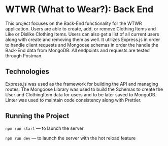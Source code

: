# WTWR (What to Wear?): Back End
This project focuses on the Back-End functionality for the WTWR application. Users are able to create, add, or remove Clothing Items and Like or Dislike Clothing Items. Users can also get a list of all current users along with create and removing them as well. It utilizes Express.js in order to handle client requests and Mongoose schemas in order the handle the Back-End data from MongoDB. All endpoints and requests are tested through Postman. 

## Technologies
Express.js was used as the framework for building the API and managing routes. The Mongoose Library was used to build the Schemas to create the User and ClothingItem data for users and to be later saved to MongoDB. Linter was used to maintain code consistency along with Prettier.

## Running the Project
`npm run start` — to launch the server 

`npm run dev` — to launch the server with the hot reload feature

